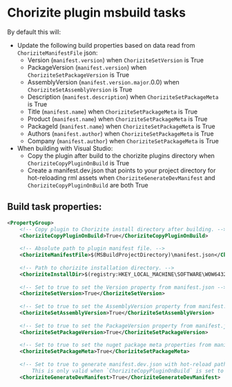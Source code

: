 ﻿# Chorizite plugin msbuild tasks

By default this will:
  - Update the following build properties based on data read from `ChoriziteManifestFile` json:
    - Version (`manifest.version`) when `ChoriziteSetVersion` is True
    - PackageVersion (`manifest.version`) when `ChoriziteSetPackageVersion` is True
    - AssemblyVersion (`manifest.version.major`.0.0) when `ChoriziteSetAssemblyVersion` is True
    - Description (`manifest.description`) when `ChoriziteSetPackageMeta` is True
    - Title (`manifest.name`) when `ChoriziteSetPackageMeta` is True
    - Product (`manifest.name`) when `ChoriziteSetPackageMeta` is True
    - PackageId (`manifest.name`) when `ChoriziteSetPackageMeta` is True
    - Authors (`manifest.author`) when `ChoriziteSetPackageMeta` is True
    - Company (`manifest.author`) when `ChoriziteSetPackageMeta` is True
 - When building with Visual Studio:
    - Copy the plugin after build to the chorizite plugins directory when `ChoriziteCopyPluginOnBuild` is True
    - Create a manifest.dev.json that points to your project directory for hot-reloading rml assets when `ChoriziteGenerateDevManifest` and `ChoriziteCopyPluginOnBuild` are both True

## Build task properties:
```xml
<PropertyGroup>
    <!-- Copy plugin to Chorizite install directory after building. -->
    <ChoriziteCopyPluginOnBuild>True</ChoriziteCopyPluginOnBuild>
    
    <!-- Absolute path to plugin manifest file. -->
    <ChoriziteManifestFile>$(MSBuildProjectDirectory)\manifest.json</ChoriziteManifestFile>
    
    <!-- Path to chorizite installation directory. -->
    <ChoriziteInstallDir>$(registry:HKEY_LOCAL_MACHINE\SOFTWARE\WOW6432Node\Thrungus\Chorizite)</ChoriziteInstallDir>
    
    <!-- Set to true to set the Version property from manifest.json -->
    <ChoriziteSetVersion>True</ChoriziteSetVersion>
    
    <!-- Set to true to set the AssemblyVersion property from manifest.json -->
    <ChoriziteSetAssemblyVersion>True</ChoriziteSetAssemblyVersion>
    
    <!-- Set to true to set the PackageVersion property from manifest.json -->
    <ChoriziteSetPackageVersion>True</ChoriziteSetPackageVersion>
    
    <!-- Set to true to set the nuget package meta properties from manifest.json -->
    <ChoriziteSetPackageMeta>True</ChoriziteSetPackageMeta>
    
    <!-- Set to true to generate manifest.dev.json with hot-reload path set to this projects source directory.
        This is only valid when `ChoriziteCopyPluginOnBuild` is set to True -->
    <ChoriziteGenerateDevManifest>True</ChoriziteGenerateDevManifest>
```